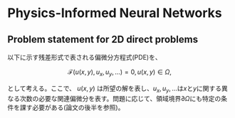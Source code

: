 # Physics-Informed Neural Networks

## Problem statement for 2D direct problems

以下に示す残差形式で表される偏微分方程式(PDE)を、
```math
\mathcal{F}(u(x,y),u_x,u_y,...)=0, u(x,y)\in\Omega,
```
として考える。ここで、 $u(x,y)$ は所望の解を表し、$u_x, u_y, ...$は$x$と$y$に関する異なる次数の必要な関連偏微分を表す。問題に応じて、領域境界$\partial \Omega$にも特定の条件を課す必要がある(論文の後半を参照)。
